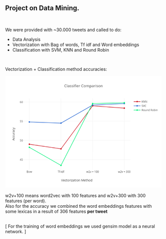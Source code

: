 <h2>Project on Data Mining.</h2><br>

We were provided with ~30.000 tweets and called to do:<br>
<ul>
<li>Data Analysis
<li>Vectorization with Bag of words, Tf idf and Word embeddings
<li>Classification with SVM, KNN and Round Robin
</ul>
<br>

Vectorization + Classification method accuracies:<br>
<p align="center"><img src="/vectorization_scaling.png"></p>

<p>
w2v+100 means word2vec with 100 features and w2v+300 with 300 features (per word).<br>
Also for the accuracy we combined the word embeddings features with some lexicas in a result of 306 features <b>per tweet</b>
</p>
<br>
[ For the training of word embeddings we used gensim model as a neural network. ]
